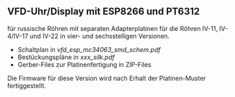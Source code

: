 ## VFD-Uhr/Display mit ESP8266 und PT6312

für russische Röhren mit separaten Adapterplatinen für die Röhren IV-11, IV-4/IV-17 und IV-22 
in vier- und sechsstelligen Versionen. 

* Schaltplan in *vfd_esp_mc34063_smd_schem.pdf*
* Bestückungspläne in *xxx_silk.pdf*
* Gerber-Files zur Platinenfertigung in ZIP-Files

Die Firmware für diese Version wird nach Erhalt der Platinen-Muster fertiggestellt.
